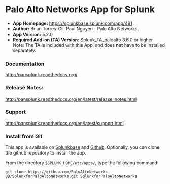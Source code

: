 
Palo Alto Networks App for Splunk
=================================

* **App Homepage:** https://splunkbase.splunk.com/app/491
* **Author:** Brian Torres-Gil, Paul Nguyen - Palo Alto Networks,
* **App Version:** 5.2.0
* **Required Add-on (TA) Version:** Splunk_TA_paloalto 3.6.0 or higher
Note: The TA is included with this App, and does **not** have to be installed separately.

### Documentation ###

http://pansplunk.readthedocs.org/


### Release Notes: ###

http://pansplunk.readthedocs.org/en/latest/release_notes.html


### Support ###

http://pansplunk.readthedocs.org/en/latest/support.html

### Install from Git ###

This app is available on [Splunkbase](http://splunkbase.splunk.com/app/491)
and [Github](https://github.com/PaloAltoNetworks-BD/SplunkforPaloAltoNetworks).
Optionally, you can clone the github repository to install the app.

From the directory `$SPLUNK_HOME/etc/apps/`, type the following command:

    git clone https://github.com/PaloAltoNetworks-BD/SplunkforPaloAltoNetworks.git SplunkforPaloAltoNetworks
